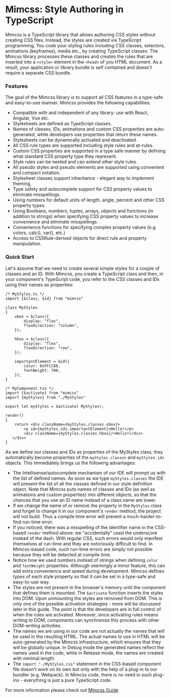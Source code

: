 # Mimcss: Style Authoring in TypeScript

Mimcss is a TypeScript library that allows authoring CSS styles without creating CSS files. Instead, the styles are created via TypeScript programming. You code your styling rules including CSS classes, selectors, animations (keyframes), media etc., by creating TypeScript classes. The Mimcss library processes these classes and creates the rules that are inserted into a `<style>` element in the `<head>` of you HTML document. As a result, your application or library bundle is self contained and doesn't require a separate CSS bundle.

### Features
The goal of the Mimcss library is to support all CSS features in a type-safe and easy-to-use manner. Mimcss provides the following capabilities:

- Compatible with and independent of any library: use with React, Angular, Vue etc.
- Stylesheets are defined as TypeScript classes.
- Names of classes, IDs, animations and custom CSS properties are auto-generated, while developers use properties that return these names.
- Stylesheets can be dynamically activated and deactivated.
- All CSS rule types are supported including style rules and at-rules.
- Custom CSS properties are supported in a type safe manner by defining what standard CSS property type they represent.
- Style rules can be nested and can extend other style rules.
- All pseudo styles and pseudo elements are supported using convenient and compact notation.
- Stylesheet classes support inheritance - elegant way to implement theming.
- Type safety and autocomplete support for CSS property values to eliminate misspellings.
- Using numbers for default units of length, angle, percent and other CSS property types.
- Using Booleans, numbers, tuples, arrays, objects and functions (in addition to strings) when specifying CSS property values to increase convenience and eliminate misspellings.
- Convenience functions for specifying complex property values (e.g. colors, calc(), var(), etc.)
- Access to CSSRule-derived objects for direct rule and property manipulation.

### Quick Start
Let's assume that we need to create several simple styles for a couple of classes and an ID. With Mimcss, you create a TypeScript class and then, in your component's TypeScript code, you refer to the CSS classes and IDs using their names as properties:

```tsx
/* MyStyles.ts */
import {$class, $id} from "mimcss"

class MyStyles
{
    vbox = $class({
        display: "flex",
        flexDirection: "column",
    });

    hbox = $class({
        display: "flex",
        flexDirection: "row",
    });

    importantElement = $id({
        color: 0xFFCC88,
        fontWeight: 700,
    });
}

/* MyComponent.tsx */
import {$activate} from "mimcss"
import {myStyles} from "./MyStyles"

export let myStyles = $activate( MyStyles);

render()
{
    return <div className={myStyles.classes.vbox}>
        <p id={myStyles.ids.importantElement}>Hello!</p>
        <div className={myStyles.classes.hbox}/>Hello!</div>
   </div>
}
```

As we define our classes and IDs as properties of the MyStyles class, they automatically become properties of the `myStyles.classes` and `myStyles.ids` objects. This immediately brings us the following advantages:

- The Intellisense/autocomplete mechanism of our IDE will prompt us with the list of defined names. As soon as we type `myStyles.classes` the IDE will present the list of all the classes defined in our style definition object. Note that Mimcss puts names of classes and IDs (as well as animations and custom properties) into different objects, so that the chances that you use an ID name instead of a class name are lower.
- If we change the name of or remove the property in the `MyStyles` class and forget to change it in our component's `render` method, the project will not build. Thus a compile time error will prevent a much-harder-to-find run-time error.
- If you noticed, there was a misspelling of the identifier name in the CSS-based `render` method above: we "accidentally" used the underscore instead of the dash. With regular CSS, such errors would only manifest themselves at run-time and they are notoriously difficult to find. In Mimcss-based code, such run-time errors are simply not possible because they will be detected at compile time.
- Notice how we used numbers instead of strings when defining `color` and `fontWeight` properties. Although seemingly a minor feature, this can add extra convenience and speed during development. Mimcss defines types of each style property so that it can be set in a type-safe and easy-to-use way.
- The styles are not present in the browser's memory until the component that defines them is mounted. The `$activate` function inserts the styles into DOM. Upon unmounting the styles are removed from DOM. This is only one of the possible activation strategies - more will be discussed later in this guide. The point is that the developers are in full control of when the rules are activated. Moreover, since activating rules means writing to DOM, components can synchronize this process with other DOM-writing activities.
- The names we are using in our code are not actually the names that will be used in the resulting HTML. The actual names to use in HTML will be auto-generated by the Mimcss infrastructure, which ensures that they will be globally unique. In Debug mode the generated names reflect the names used in the code, while in Release mode, the names are created with minimal length.
- The `import "./MyStyles.css"` statement in the CSS-based component file doesn't work on its own but only with the help of a plug-in to our bundler (e.g. Webpack). In Mimcss code, there is no need in such plug-ins - everything is just a pure TypeScript code.

For more information please check out [Mimcss Guide](https://mmichlin66.github.io/mimcss/mimcss-guide-introduction.html)
